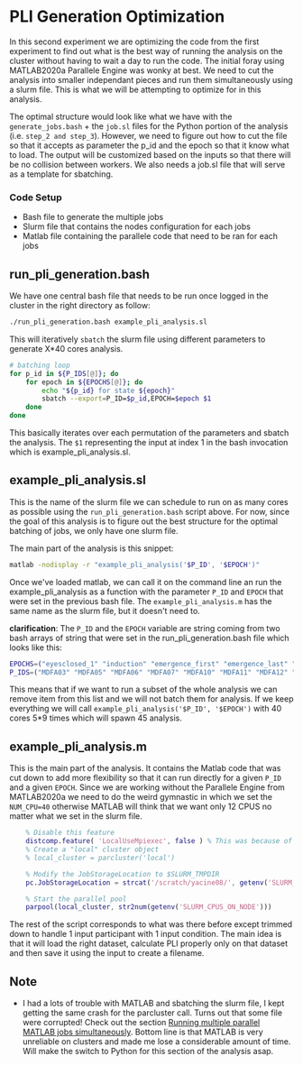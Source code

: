 # PLI Generation Optimization
In this second experiment we are optimizing the code from the first experiment to find out what is the best way of running the analysis on the cluster without having to wait a day to run the code. The initial foray using MATLAB2020a Parallele Engine was wonky at best. We need to cut the analysis into smaller independant pieces and run them simultaneously using a slurm file. This is what we will be attempting to optimize for in this analysis.

The optimal structure would look like what we have with the `generate_jobs.bash` + the `job.sl` files for the Python portion of the analysis (i.e. `step_2 and step_3`). However, we need to figure out how to cut the file so that it accepts as parameter the p_id and the epoch so that it know what to load. The output will be customized based on the inputs so that there will be no collision between workers. We also needs a job.sl file that will serve as a template for sbatching.

### Code Setup
- Bash file to generate the multiple jobs
- Slurm file that contains the nodes configuration for each jobs
- Matlab file containing the parallele code that need to be ran for each jobs

## run_pli_generation.bash
We have one central bash file that needs to be run once logged in the cluster in the right directory as follow:
```bash
./run_pli_generation.bash example_pli_analysis.sl
```

This will iteratively `sbatch` the slurm file using different parameters to generate X*40 cores analysis.
```bash
# batching loop
for p_id in ${P_IDS[@]}; do
    for epoch in ${EPOCHS[@]}; do
        echo "${p_id} for state ${epoch}"
        sbatch --export=P_ID=$p_id,EPOCH=$epoch $1
    done
done
```
This basically iterates over each permutation of the parameters and sbatch the analysis. The `$1` representing the input at index 1 in the bash invocation which is example_pli_analysis.sl.


## example_pli_analysis.sl
This is the name of the slurm file we can schedule to run on as many cores as possible using the `run_pli_generation.bash` script above.
For now, since the goal of this analysis is to figure out the best structure for the optimal batching of jobs, we only have one slurm file. 

The main part of the analysis is this snippet:
```bash
matlab -nodisplay -r "example_pli_analysis('$P_ID', '$EPOCH')"
```
Once we've loaded matlab, we can call it on the command line an run the example_pli_analysis as a function with the parameter `P_ID` and `EPOCH` that were set in the previous bash file. The `example_pli_analysis.m` has the same name as the slurm file, but it doesn't need to. 

**clarification**: The `P_ID` and the `EPOCH` variable are string coming from two bash arrays of string that were set in the run_pli_generation.bash file which looks like this:
```bash
EPOCHS=("eyesclosed_1" "induction" "emergence_first" "emergence_last" "eyesclosed_8")
P_IDS=("MDFA03" "MDFA05" "MDFA06" "MDFA07" "MDFA10" "MDFA11" "MDFA12" "MDFA15" "MDFA17")
```
This means that if we want to run a subset of the whole analysis we can remove item from this list and we will not batch them for analysis. If we keep everything we will call `example_pli_analysis('$P_ID', '$EPOCH')` with 40 cores 5*9 times which will spawn 45 analysis.

## example_pli_analysis.m
This is the main part of the analysis. It contains the Matlab code that was cut down to add more flexibility so that it can run directly for a given `P_ID` and a given `EPOCH`. Since we are working without the Parallele Engine from MATLAB2020a we need to do the weird gymnastic in which we set the `NUM_CPU=40` otherwise MATLAB will think that we want only 12 CPUS no matter what we set in the slurm file.

```matlab
    % Disable this feature
    distcomp.feature( 'LocalUseMpiexec', false ) % This was because of some bug happening in the cluster
    % Create a "local" cluster object
    % local_cluster = parcluster('local')

    % Modify the JobStorageLocation to $SLURM_TMPDIR
    pc.JobStorageLocation = strcat('/scratch/yacine08/', getenv('SLURM_JOB_ID'))

    % Start the parallel pool
    parpool(local_cluster, str2num(getenv('SLURM_CPUS_ON_NODE')))
```

The rest of the script corresponds to what was there before except trimmed down to handle 1 input participant with 1 input condition. The main idea is that it will load the right dataset, calculate PLI properly only on that dataset and then save it using the input to create a filename.

## Note
- I had a lots of trouble with MATLAB and sbatching the slurm file, I kept getting the same crash for the parcluster call. Turns out that some file were corrupted! Check out the section [Running multiple parallel MATLAB jobs simultaneously](https://docs.computecanada.ca/wiki/MATLAB). Bottom line is that MATLAB is very unreliable on clusters and made me lose a considerable amount of time. Will make the switch to Python for this section of the analysis asap.
